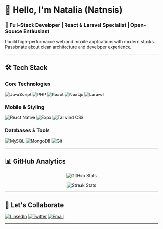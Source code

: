 # 👋 Hello, I'm Natalia (Natnsis)

### 🚀 Full-Stack Developer | React & Laravel Specialist | Open-Source Enthusiast

I build high-performance web and mobile applications with modern stacks. Passionate about clean architecture and developer experience.

---

## 🛠️ Tech Stack

### Core Technologies
![JavaScript](https://img.shields.io/badge/-JavaScript-F7DF1E?logo=javascript&logoColor=black)
![PHP](https://img.shields.io/badge/-PHP-777BB4?logo=php&logoColor=white)
![React](https://img.shields.io/badge/-React-61DAFB?logo=react&logoColor=black)
![Next.js](https://img.shields.io/badge/-Next.js-000000?logo=next.js&logoColor=white)
![Laravel](https://img.shields.io/badge/-Laravel-FF2D20?logo=laravel&logoColor=white)

### Mobile & Styling
![React Native](https://img.shields.io/badge/-React%20Native-61DAFB?logo=react&logoColor=black)
![Expo](https://img.shields.io/badge/-Expo-000020?logo=expo&logoColor=white)
![Tailwind CSS](https://img.shields.io/badge/-Tailwind%20CSS-06B6D4?logo=tailwind-css&logoColor=white)

### Databases & Tools
![MySQL](https://img.shields.io/badge/-MySQL-4479A1?logo=mysql&logoColor=white)
![MongoDB](https://img.shields.io/badge/-MongoDB-47A248?logo=mongodb&logoColor=white)
![Git](https://img.shields.io/badge/-Git-F05032?logo=git&logoColor=white)

---

## 📊 GitHub Analytics
<div align="center">
  
![GitHub Stats](https://github-readme-stats.vercel.app/api?username=Natnsis&show_icons=true&theme=radical&hide_border=true&include_all_commits=true)

![Streak Stats](https://github-readme-streak-stats.herokuapp.com/?user=Natnsis&theme=radical&hide_border=true)

</div>

---

## 🤝 Let's Collaborate
[![LinkedIn](https://img.shields.io/badge/LinkedIn-0077B5?logo=linkedin)](https://www.linkedin.com/in/natnael-sisay-orcadev?lipi=urn%3Ali%3Apage%3Ad_flagship3_profile_view_base_contact_details%3Bvsfv3VFhSQqaP972g6J6pg%3D%3D)
[![Twitter](https://img.shields.io/badge/Twitter-1DA1F2?logo=twitter)]([https://twitter.com/yourhandle](https://x.com/Natnael1654734))
[![Email](https://img.shields.io/badge/Email-D14836?logo=gmail)](mailto:nsisay49@gmail.com)

---

